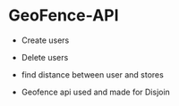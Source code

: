 # GeoFence-API

- Create users

- Delete users

- find distance between user and stores 

- Geofence api used and made for Disjoin 
